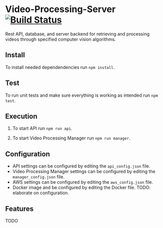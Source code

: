# Video-Processing-Server [![Build Status](https://travis-ci.org/houtanf/Video-Processing-Server.svg?branch=master)](https://travis-ci.org/houtanf/Video-Processing-Server)

Rest API, database, and server backend for retrieving and processing videos through specified computer vision algorithms. 


## Install
To install needed dependendencies run `npm install`.

## Test
To run unit tests and make sure everything is working as intended run `npm test`.

## Execution
1. To start API run `npm run api`.

2. To start Video Processing Manager run `npm run manager`.

## Configuration
* API settings can be configured by editing the `api_config.json` file.
* Video Processing Manager settings can be configured by editing the `manager_config.json` file.
* AWS settings can be configured by editing the `aws_config.json` file.
* Docker image and be configured by editing the Docker file.
TODO: elaborate on configuration.

## Features
TODO
